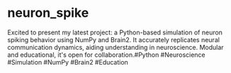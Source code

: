 # neuron_spike
Excited to present my latest project: a Python-based simulation of neuron spiking behavior using NumPy and Brain2. It accurately replicates neural communication dynamics, aiding understanding in neuroscience. Modular and educational, it's open for collaboration.#Python #Neuroscience #Simulation #NumPy #Brain2 #Education
